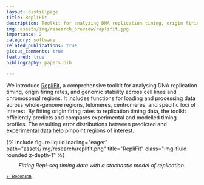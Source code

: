 ```yaml
---
layout: distillpage
title: RepliFit
description: Toolkit for analyzing DNA replication timing, origin firing rates, and genomic stability.
img: assets/img/research_preview/replifit.jpg
importance: 2
category: software
related_publications: true
giscus_comments: true
featured: true
bibliography: papers.bib

---
```

<!---<sub>[← Research](/projects/)</sub>-->

We introduce [RepliFit](https://github.com/fberkemeier/DNA_replication_model), a comprehensive toolkit for analysing DNA replication timing, origin firing rates, and genomic stability across cell lines and chromosomal regions. It includes functions for loading and processing data across whole-genome regions, telomeres, centromeres, and specific loci of interest. By fitting origin firing rates to replication timing data, the toolkit efficiently predicts and compares experimental and modelled timing profiles. The resulting error distributions between predicted and experimental data help pinpoint regions of interest.


<div class="row">
    <div class="col-sm mt-3 mt-md-0">
        {% include figure.liquid loading="eager" path="assets/img/research/replifit.png" title="RepliFit" class="img-fluid rounded z-depth-1" %}
        <div class="caption" style="text-align: center; font-style: italic; margin-top: 10px;">
            Fitting Repi-seq timing data with a stochastic model of replication.
        </div>
    </div>
</div>

<sub>[← Research](/projects/)</sub>